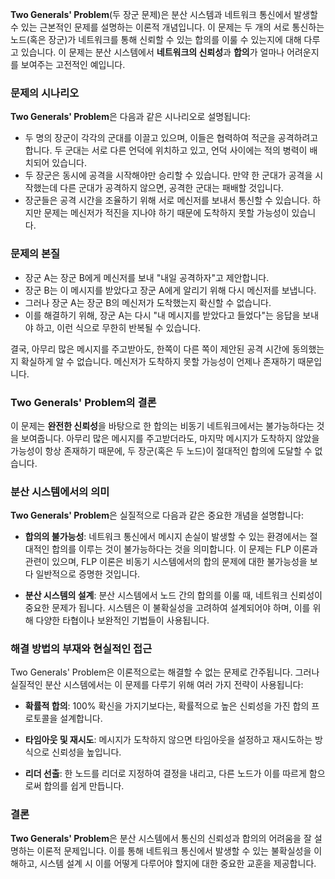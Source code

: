 **Two Generals' Problem**(두 장군 문제)은 분산 시스템과 네트워크 통신에서 발생할 수 있는 근본적인 문제를 설명하는 이론적 개념입니다. 이 문제는 두 개의 서로 통신하는 노드(혹은 장군)가 네트워크를 통해 신뢰할 수 있는 합의를 이룰 수 있는지에 대해 다루고 있습니다. 이 문제는 분산 시스템에서 **네트워크의 신뢰성**과 **합의**가 얼마나 어려운지를 보여주는 고전적인 예입니다.

### 문제의 시나리오

**Two Generals' Problem**은 다음과 같은 시나리오로 설명됩니다:

- 두 명의 장군이 각각의 군대를 이끌고 있으며, 이들은 협력하여 적군을 공격하려고 합니다. 두 군대는 서로 다른 언덕에 위치하고 있고, 언덕 사이에는 적의 병력이 배치되어 있습니다.
- 두 장군은 동시에 공격을 시작해야만 승리할 수 있습니다. 만약 한 군대가 공격을 시작했는데 다른 군대가 공격하지 않으면, 공격한 군대는 패배할 것입니다.
- 장군들은 공격 시간을 조율하기 위해 서로 메신저를 보내서 통신할 수 있습니다. 하지만 문제는 메신저가 적진을 지나야 하기 때문에 도착하지 못할 가능성이 있습니다.

### 문제의 본질

- 장군 A는 장군 B에게 메신저를 보내 "내일 공격하자"고 제안합니다.
- 장군 B는 이 메시지를 받았다고 장군 A에게 알리기 위해 다시 메신저를 보냅니다.
- 그러나 장군 A는 장군 B의 메신저가 도착했는지 확신할 수 없습니다.
- 이를 해결하기 위해, 장군 A는 다시 "내 메시지를 받았다고 들었다"는 응답을 보내야 하고, 이런 식으로 무한히 반복될 수 있습니다.

결국, 아무리 많은 메시지를 주고받아도, 한쪽이 다른 쪽이 제안된 공격 시간에 동의했는지 확실하게 알 수 없습니다. 메신저가 도착하지 못할 가능성이 언제나 존재하기 때문입니다.

### Two Generals' Problem의 결론

이 문제는 **완전한 신뢰성**을 바탕으로 한 합의는 비동기 네트워크에서는 불가능하다는 것을 보여줍니다. 아무리 많은 메시지를 주고받더라도, 마지막 메시지가 도착하지 않았을 가능성이 항상 존재하기 때문에, 두 장군(혹은 두 노드)이 절대적인 합의에 도달할 수 없습니다.

### 분산 시스템에서의 의미

**Two Generals' Problem**은 실질적으로 다음과 같은 중요한 개념을 설명합니다:

- **합의의 불가능성**: 네트워크 통신에서 메시지 손실이 발생할 수 있는 환경에서는 절대적인 합의를 이루는 것이 불가능하다는 것을 의미합니다. 이 문제는 FLP 이론과 관련이 있으며, FLP 이론은 비동기 시스템에서의 합의 문제에 대한 불가능성을 보다 일반적으로 증명한 것입니다.
  
- **분산 시스템의 설계**: 분산 시스템에서 노드 간의 합의를 이룰 때, 네트워크 신뢰성이 중요한 문제가 됩니다. 시스템은 이 불확실성을 고려하여 설계되어야 하며, 이를 위해 다양한 타협이나 보완적인 기법들이 사용됩니다.

### 해결 방법의 부재와 현실적인 접근

Two Generals' Problem은 이론적으로는 해결할 수 없는 문제로 간주됩니다. 그러나 실질적인 분산 시스템에서는 이 문제를 다루기 위해 여러 가지 전략이 사용됩니다:

- **확률적 합의**: 100% 확신을 가지기보다는, 확률적으로 높은 신뢰성을 가진 합의 프로토콜을 설계합니다.
  
- **타임아웃 및 재시도**: 메시지가 도착하지 않으면 타임아웃을 설정하고 재시도하는 방식으로 신뢰성을 높입니다.
  
- **리더 선출**: 한 노드를 리더로 지정하여 결정을 내리고, 다른 노드가 이를 따르게 함으로써 합의를 쉽게 만듭니다.

### 결론

**Two Generals' Problem**은 분산 시스템에서 통신의 신뢰성과 합의의 어려움을 잘 설명하는 이론적 문제입니다. 이를 통해 네트워크 통신에서 발생할 수 있는 불확실성을 이해하고, 시스템 설계 시 이를 어떻게 다루어야 할지에 대한 중요한 교훈을 제공합니다.